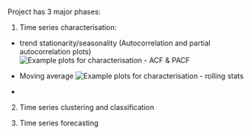 Project has 3 major phases:
1. Time series characterisation:

- trend stationarity/seasonality (Autocorrelation and partial autocorrelation plots)
![Example plots for characterisation - ACF & PACF](https://github.com/wgova/time_series_trade/blob/master/images/engine_parts/rca_tests/acf_pacf/South%20Africa_ACF_PACF.png)

- Moving average
![Example plots for characterisation - rolling stats](https://github.com/wgova/time_series_trade/blob/master/images/engine_parts/rca_tests/rolling_stats/South%20Africa_Rolling_Stats.png)

-  


2. Time series clustering and classification



3. Time series forecasting
